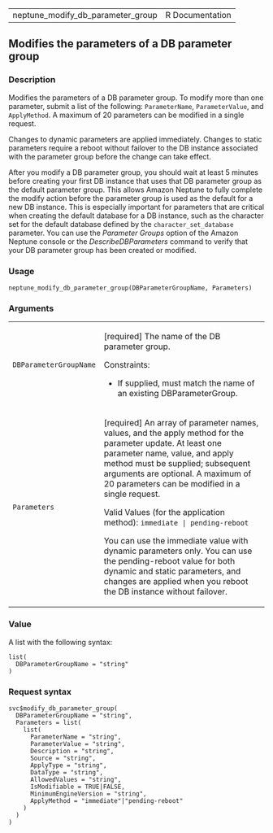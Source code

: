 <table style="width: 100%;">
<tbody>
<tr class="odd">
<td>neptune_modify_db_parameter_group</td>
<td style="text-align: right;">R Documentation</td>
</tr>
</tbody>
</table>

## Modifies the parameters of a DB parameter group

### Description

Modifies the parameters of a DB parameter group. To modify more than one
parameter, submit a list of the following: `ParameterName`,
`ParameterValue`, and `ApplyMethod`. A maximum of 20 parameters can be
modified in a single request.

Changes to dynamic parameters are applied immediately. Changes to static
parameters require a reboot without failover to the DB instance
associated with the parameter group before the change can take effect.

After you modify a DB parameter group, you should wait at least 5
minutes before creating your first DB instance that uses that DB
parameter group as the default parameter group. This allows Amazon
Neptune to fully complete the modify action before the parameter group
is used as the default for a new DB instance. This is especially
important for parameters that are critical when creating the default
database for a DB instance, such as the character set for the default
database defined by the `character_set_database` parameter. You can use
the *Parameter Groups* option of the Amazon Neptune console or the
*DescribeDBParameters* command to verify that your DB parameter group
has been created or modified.

### Usage

    neptune_modify_db_parameter_group(DBParameterGroupName, Parameters)

### Arguments

<table>
<colgroup>
<col style="width: 35%" />
<col style="width: 65%" />
</colgroup>
<tbody>
<tr class="odd">
<td><code
id="neptune_modify_db_parameter_group_:_DBParameterGroupName">DBParameterGroupName</code></td>
<td><p>[required] The name of the DB parameter group.</p>
<p>Constraints:</p>
<ul>
<li><p>If supplied, must match the name of an existing
DBParameterGroup.</p></li>
</ul></td>
</tr>
<tr class="even">
<td><code
id="neptune_modify_db_parameter_group_:_Parameters">Parameters</code></td>
<td><p>[required] An array of parameter names, values, and the apply
method for the parameter update. At least one parameter name, value, and
apply method must be supplied; subsequent arguments are optional. A
maximum of 20 parameters can be modified in a single request.</p>
<p>Valid Values (for the application method):
<code>immediate | pending-reboot</code></p>
<p>You can use the immediate value with dynamic parameters only. You can
use the pending-reboot value for both dynamic and static parameters, and
changes are applied when you reboot the DB instance without
failover.</p></td>
</tr>
</tbody>
</table>

### Value

A list with the following syntax:

    list(
      DBParameterGroupName = "string"
    )

### Request syntax

    svc$modify_db_parameter_group(
      DBParameterGroupName = "string",
      Parameters = list(
        list(
          ParameterName = "string",
          ParameterValue = "string",
          Description = "string",
          Source = "string",
          ApplyType = "string",
          DataType = "string",
          AllowedValues = "string",
          IsModifiable = TRUE|FALSE,
          MinimumEngineVersion = "string",
          ApplyMethod = "immediate"|"pending-reboot"
        )
      )
    )
